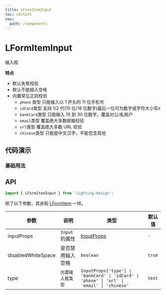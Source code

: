 ```yaml
---
title: LFormItemInput
toc: content
nav:
  path: /components
---
```


# LFormItemInput

输入框

**特点**

- 默认失焦校验
- 默认不能输入空格
- 内置常见正则校验
  - `phone` 类型 只能输入以 1 开头的 11 位手机号
  - `idCard`类型 支持 1/2 代(15 位/18 位数字)最后一位可为数字或字符大小写`X`
  - `bankCard`类型 只能输入 10 到 30 位数字，覆盖对公/私账户
  - `email`类型 覆盖绝大多数邮箱校验
  - `url`类型 覆盖绝大多数 URL 校验
  - `chinese`类型 只能是中文汉字，不能包含其他

## 代码演示

### 基础用法

<code src='./demos/Demo1.tsx'></code>

## API

```ts
import { LFormItemInput } from 'lighting-design';
```

除了以下参数，其余和 [LFormItem](/components/form-item#api) 一样。

| 参数               | 说明             | 类型                                                                                       | 默认值 |
| ------------------ | ---------------- | ------------------------------------------------------------------------------------------ | ------ |
| inputProps         | `Input`的属性    | [InputProps](https://ant.design/components/input-cn/#api)                                  | `-`    |
| disabledWhiteSpace | 是否禁用输入空格 | `boolean`                                                                                  | `true` |
| type               | `内置输入框类型` | `InputProps['type'] \| 'bankCard' \| 'idCard' \| 'phone' \| 'url' \| 'email' \| 'chinese'` | `text` |
